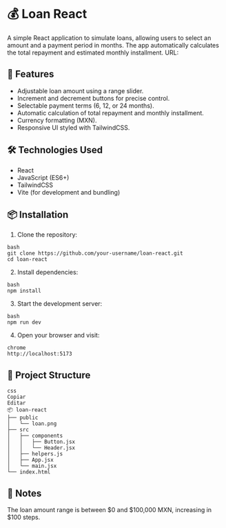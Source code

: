 # 💰 Loan React
A simple React application to simulate loans, allowing users to select an amount and a payment period in months. The app automatically calculates the total repayment and estimated monthly installment.
URL: 


## 🚀 Features
- Adjustable loan amount using a range slider.
- Increment and decrement buttons for precise control.
- Selectable payment terms (6, 12, or 24 months).
- Automatic calculation of total repayment and monthly installment.
- Currency formatting (MXN).
- Responsive UI styled with TailwindCSS.

## 🛠️ Technologies Used
- React
- JavaScript (ES6+)
- TailwindCSS
- Vite (for development and bundling)

## 📦 Installation
1. Clone the repository:
```
bash
git clone https://github.com/your-username/loan-react.git
cd loan-react
```

2. Install dependencies:
```
bash
npm install
```

3. Start the development server:
```
bash
npm run dev
```

4. Open your browser and visit:
```
chrome
http://localhost:5173
```
## 📁 Project Structure

```
css
Copiar
Editar
📦 loan-react
├── public
│   └── loan.png
├── src
│   ├── components
│   │   ├── Button.jsx
│   │   └── Header.jsx
│   ├── helpers.js
│   ├── App.jsx
│   └── main.jsx
└── index.html
```

## 📌 Notes
The loan amount range is between $0 and $100,000 MXN, increasing in $100 steps.




